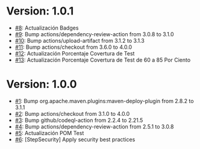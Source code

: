 # Version: 1.0.1

* [#8](https://github.com/Jbranadev/LogsJBSupport/pull/8): Actualización Badges
* [#9](https://github.com/Jbranadev/LogsJBSupport/pull/9): Bump actions/dependency-review-action from 3.0.8 to 3.1.0
* [#10](https://github.com/Jbranadev/LogsJBSupport/pull/10): Bump actions/upload-artifact from 3.1.2 to 3.1.3
* [#11](https://github.com/Jbranadev/LogsJBSupport/pull/11): Bump actions/checkout from 3.6.0 to 4.0.0
* [#12](https://github.com/Jbranadev/LogsJBSupport/pull/12): Actualización Porcentaje Covertura de Test
* [#13](https://github.com/Jbranadev/LogsJBSupport/pull/13): Actualización Porcentaje Covertura de Test de 60 a 85 Por
  Ciento

# Version: 1.0.0

* [#1](https://github.com/Jbranadev/LogsJBSupport/pull/1): Bump org.apache.maven.plugins:maven-deploy-plugin from 2.8.2
  to 3.1.1
* [#2](https://github.com/Jbranadev/LogsJBSupport/pull/2): Bump actions/checkout from 3.1.0 to 4.0.0
* [#3](https://github.com/Jbranadev/LogsJBSupport/pull/3): Bump github/codeql-action from 2.2.4 to 2.21.5
* [#4](https://github.com/Jbranadev/LogsJBSupport/pull/4): Bump actions/dependency-review-action from 2.5.1 to 3.0.8
* [#5](https://github.com/Jbranadev/LogsJBSupport/pull/5): Actualización POM Test
* [#6](https://github.com/Jbranadev/LogsJBSupport/pull/6): [StepSecurity] Apply security best practices
